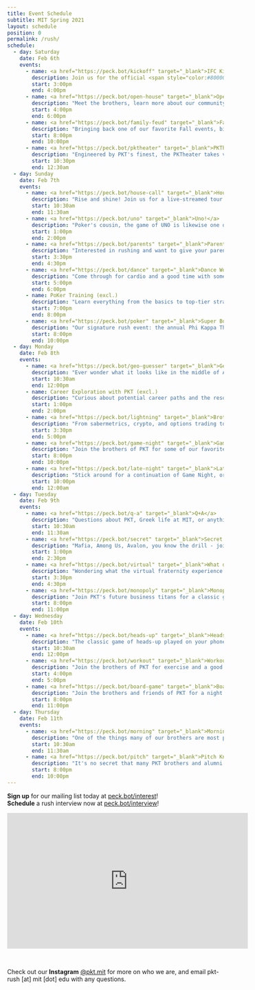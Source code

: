 ```yaml
---
title: Event Schedule
subtitle: MIT Spring 2021
layout: schedule
position: 0
permalink: /rush/
schedule:
  - day: Saturday
    date: Feb 6th
    events:
      - name: <a href="https://peck.bot/kickoff" target="_blank">IFC Kickoff</a>
        description: Join us for the official <span style="color:#800000">start of rush</span> on Gather.town!
        start: 3:00pm
        end: 4:00pm
      - name: <a href="https://peck.bot/open-house" target="_blank">Open House</a>
        description: "Meet the brothers, learn more about our community, and ask us anything you're curious about at the PKT Open House!"
        start: 4:00pm
        end: 6:00pm
      - name: <a href="https://peck.bot/family-feud" target="_blank">Family Feud Tournament</a>
        description: "Bringing back one of our favorite Fall events, bigger and better than ever before - Family Feud Night! You're welcome to sign up as a team or as an individual. Do you have what it takes to emerge a champion? Prizes for winning team."
        start: 8:00pm
        end: 10:00pm
      - name: <a href="https://peck.bot/pktheater" target="_blank">PKTheater</a>
        description: "Engineered by PKT's finest, the PKTheater takes virtual watch parties to the next level. Join us on Gather, wear your favorite hoodie, sit back and enjoy the show!"
        start: 10:30pm
        end: 12:30am
  - day: Sunday
    date: Feb 7th
    events:
      - name: <a href="https://peck.bot/house-call" target="_blank">House Call</a>
        description: "Rise and shine! Join us for a live-streamed tour of the PKT house by our Graduate Resident Advisor, who's also a licensed DJ and might just be spinning tracks in-between."
        start: 10:30am
        end: 11:30am
      - name: <a href="https://peck.bot/uno" target="_blank">Uno!</a>
        description: "Poker's cousin, the game of UNO is likewise one of pure skill - come show the brothers of PKT that you have what it takes to use all your cards, throw down some draw 4's, and emerge victorious!"
        start: 1:00pm
        end: 2:00pm
      - name: <a href="https://peck.bot/parents" target="_blank">Parents Info Session</a>
        description: "Interested in rushing and want to give your parents more information about Greek life at MIT? Then this event is for you! We'll be providing an overview of our community and answering any questions you or your family might have."
        start: 3:30pm
        end: 4:30pm
      - name: <a href="https://peck.bot/dance" target="_blank">Dance Workshop</a>
        description: "Come through for cardio and a good time with some of our more talented brothers and house friends! We'll have moves from salsa, bachata, hip hop and more - absolutely no experience required."
        start: 5:00pm
        end: 6:00pm
      - name: PoKer Training (excl.)
        description: "Learn everything from the basics to top-tier strategies from our poker sharks before the big tournament!"
        start: 7:00pm
        end: 8:00pm
      - name: <a href="https://peck.bot/poker" target="_blank">Super Bowl Poker Tournament</a>
        description: "Our signature rush event: the annual Phi Kappa Theta Poker Tournament! Join the brothers and friends of PKT to play for prizes like a computer monitor, headphones, and speaker, and stick around to watch the Super Bowl!"
        start: 8:00pm
        end: 10:00pm
  - day: Monday
    date: Feb 8th
    events:
      - name: <a href="https://peck.bot/geo-guesser" target="_blank">Geo Guesser</a>
        description: "Ever wonder what it looks like in the middle of Argentina? Or Canada? Come and join the brothers and friends of Phi Kappa Theta to try and guess Google Maps locations based purely on our surroundings, putting our global knowledge and experiences to the test!"
        start: 10:30am
        end: 12:00pm
      - name: Career Exploration with PKT (excl.)
        description: "Curious about potential career paths and the resources upperclassmen have found most useful in college? Join our diverse lineup of brothers pursuing careers in everything from finance and consulting to medicine and engineering to learn more!"
        start: 1:00pm
        end: 2:00pm
      - name: <a href="https://peck.bot/lightning" target="_blank">Brother Lightning Talks</a>
        description: "From sabermetrics, crypto, and options trading to mental health, film, and rockets, come learn more about our brothers' diverse interests and backgrounds as we share a bit about each of our favorite topics!"
        start: 3:30pm
        end: 5:00pm
      - name: <a href="https://peck.bot/game-night" target="_blank">Game Night</a>
        description: "Join the brothers of PKT for some of our favorite video games, including: Warzone, FIFA, League, Minecraft, Fortnite, and more!"
        start: 8:00pm
        end: 10:00pm
      - name: <a href="https://peck.bot/late-night" target="_blank">Late Night</a>
        description: "Stick around for a continuation of Game Night, or join us for a movie in the custom-built PKTheater!"
        start: 10:00pm
        end: 12:00am
  - day: Tuesday
    date: Feb 9th
    events:
      - name: <a href="https://peck.bot/q-a" target="_blank">Q+A</a>
        description: "Questions about PKT, Greek life at MIT, or anything else? Come learn more about our community, meet our brothers and friends, and ask us anything you're curious about!"
        start: 10:30am
        end: 11:30am
      - name: <a href="https://peck.bot/secret" target="_blank">Secret Hitler</a>
        description: "Mafia, Among Us, Avalon, you know the drill - join us to put your strategic thinking and diplomacy skills to the test as we play Secret Hitler!"
        start: 1:00pm
        end: 2:30pm
      - name: <a href="https://peck.bot/virtual" target="_blank">What does virtual PKT look like?</a>
        description: "Wondering what the virtual fraternity experience is like? Come hear from our seniors about what PKT has in store for this spring, and how we strengthened our brotherhood's bonds this fall."
        start: 3:30pm
        end: 4:30pm
      - name: <a href="https://peck.bot/monopoly" target="_blank">Monopoly Night!</a>
        description: "Join PKT's future business titans for a classic game of Monopoly! Remember, positive cash flows and railroads are key."
        start: 8:00pm
        end: 11:00pm
  - day: Wednesday
    date: Feb 10th
    events:
      - name: <a href="https://peck.bot/heads-up" target="_blank">Heads-up</a>
        description: "The classic game of heads-up played on your phone, but over Zoom - what could go wrong? Make sure to hide self view to maintain the integrity of this highly competitive game grounded in skill."
        start: 10:30am
        end: 12:00pm
      - name: <a href="https://peck.bot/workout" target="_blank">Workout Wednesday</a>
        description: "Join the brothers of PKT for exercise and a good time as Brothers Caleb '22 and Thomas '23 lead us in our weekly *Workout Wednesday!*"
        start: 4:00pm
        end: 5:00pm
      - name: <a href="https://peck.bot/board-game" target="_blank">Board Game Night</a>
        description: "Join the brothers and friends of PKT for a night of good vibes and our favorite board games!"
        start: 8:00pm
        end: 11:00pm
  - day: Thursday
    date: Feb 11th
    events:
      - name: <a href="https://peck.bot/morning" target="_blank">Morning Coffee</a>
        description: "One of the things many of our brothers are most passionate about is their coffee - join us for a refreshing morning of relaxation to charge up for the day!"
        start: 10:30am
        end: 11:30am
      - name: <a href="https://peck.bot/pitch" target="_blank">Pitch KnighT</a>
        description: "It's no secret that many PKT brothers and alumni love starting ventures, building products, and solving problems. Come out to try your hand at pitching bad startup ideas created by our upperclassmen, and maybe leave with the next Uber for \_\_\_!"
        start: 8:00pm
        end: 10:00pm
---
```

<p class="text-center"><strong>Sign up</strong> for our mailing list today at <a href="https://peck.bot/interest" target="_blank">peck.bot/interest</a>!<br><strong>Schedule</strong> a rush interview now at <a href="https://peck.bot/interview" target="_blank">peck.bot/interview</a>!
</p>


<p align="center">
  <div class="iframeVideo">
    <iframe width="560" height="315" src="https://www.youtube.com/embed/sKCtAaZgp7E" frameborder="0" allow="accelerometer; autoplay; clipboard-write; encrypted-media; gyroscope; picture-in-picture" allowfullscreen></iframe>
  </div>
</p>
<br>
<p class="text-center">Check out our <strong>Instagram</strong> <a href="https://peck.bot/instagram" target="_blank">@pkt.mit</a> for more on who we are, and email pkt-rush [at] mit [dot] edu with any questions.</p>

<!-- Calendly badge widget begin -->
<link href="https://assets.calendly.com/assets/external/widget.css" rel="stylesheet">
<script src="https://assets.calendly.com/assets/external/widget.js" type="text/javascript"></script>
<script type="text/javascript">Calendly.initBadgeWidget({ url: 'https://calendly.com/pkt-mit/rush-interview?primary_color=800000', text: 'Interview Sign up', color: '#800000', textColor: '#f8d410', branding: true });</script>
<!-- Calendly badge widget end -->

<!-- <p class="text-center">Call <strong>317-PKT-RIDE</strong> for a ride to our house during Rush!</p> -->
